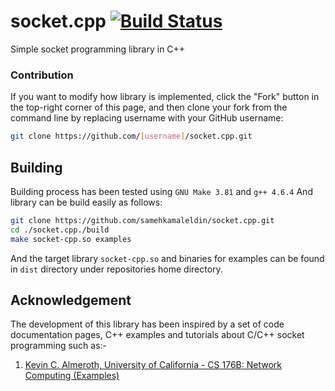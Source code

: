 # socket.cpp [![Build Status](https://travis-ci.org/samehkamaleldin/socket.cpp.svg?branch=master)](https://travis-ci.org/samehkamaleldin/socket.cpp)

Simple socket programming library in C++

### Contribution
If you want to modify how library is implemented, click the "Fork" button in the top-right corner of this page, and then clone your fork from the command line by replacing username with your GitHub username:
``` bash
git clone https://github.com/[username]/socket.cpp.git
```

## Building
Building process has been tested using `GNU Make 3.81` and `g++ 4.6.4`
And library can be build easily as follows:
``` bash
git clone https://github.com/samehkamaleldin/socket.cpp.git
cd ./socket.cpp./build
make socket-cpp.so examples
```
And the target library `socket-cpp.so` and binaries for examples can be found in `dist` directory under repositories home directory.

## Acknowledgement
The development of this library has been inspired by a set of code documentation pages, C++ examples and tutorials
about C/C++ socket programming such as:-

1. [Kevin C. Almeroth, University of California - CS 176B: Network Computing (Examples)](http://www.cs.ucsb.edu/~almeroth/classes/W01.176B/hw2/examples/)
